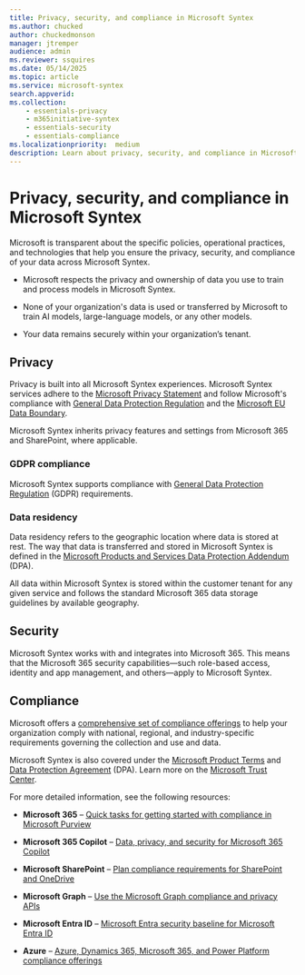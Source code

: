 ```yaml
---
title: Privacy, security, and compliance in Microsoft Syntex
ms.author: chucked
author: chuckedmonson
manager: jtremper
audience: admin
ms.reviewer: ssquires
ms.date: 05/14/2025
ms.topic: article
ms.service: microsoft-syntex
search.appverid: 
ms.collection: 
    - essentials-privacy
    - m365initiative-syntex
    - essentials-security
    - essentials-compliance
ms.localizationpriority:  medium
description: Learn about privacy, security, and compliance in Microsoft Syntex.
---
```


# Privacy, security, and compliance in Microsoft Syntex

Microsoft is transparent about the specific policies, operational practices, and technologies that help you ensure the privacy, security, and compliance of your data across Microsoft Syntex.

- Microsoft respects the privacy and ownership of data you use to train and process models in Microsoft Syntex.

- None of your organization's data is used or transferred by Microsoft to train AI models, large-language models, or any other models.

- Your data remains securely within your organization’s tenant.

## Privacy

Privacy is built into all Microsoft Syntex experiences. Microsoft Syntex services adhere to the [Microsoft Privacy Statement](https://privacy.microsoft.com/privacystatement) and follow Microsoft's compliance with [General Data Protection Regulation](/compliance/regulatory/gdpr) and the [Microsoft EU Data Boundary](https://www.microsoft.com/trust-center/privacy/european-data-boundary-eudb).

Microsoft Syntex inherits privacy features and settings from Microsoft 365 and SharePoint, where applicable.

### GDPR compliance

Microsoft Syntex supports compliance with [General Data Protection Regulation](/compliance/regulatory/gdpr) (GDPR) requirements.

### Data residency

Data residency refers to the geographic location where data is stored at rest. The way that data is transferred and stored in Microsoft Syntex is defined in the [Microsoft Products and Services Data Protection Addendum](https://www.microsoft.com/licensing/docs/view/Microsoft-Products-and-Services-Data-Protection-Addendum-DPA) (DPA).

All data within Microsoft Syntex is stored within the customer tenant for any given service and follows the standard Microsoft 365 data storage guidelines by available geography.

## Security

Microsoft Syntex works with and integrates into Microsoft 365. This means that the Microsoft 365 security capabilities—such role-based access, identity and app management, and others—apply to Microsoft Syntex.

## Compliance

Microsoft offers a [comprehensive set of compliance offerings](/compliance) to help your organization comply with national, regional, and industry-specific requirements governing the collection and use and data.

Microsoft Syntex is also covered under the [Microsoft Product Terms](https://www.microsoft.com/licensing/docs/view/Product-Terms) and [Data Protection Agreement](https://www.microsoft.com/licensing/docs/view/Microsoft-Products-and-Services-Data-Protection-Addendum-DPA?year=2021#:%7E:text=Microsoft%20Products%20and%20Services%20Data%20Protection%20Addendum%20%28DPA%29,to%20the%20Product%20Terms%20site%20%28and%20formerly%20OST%29) (DPA). Learn more on the [Microsoft Trust Center](https://www.microsoft.com/trustcenter).

For more detailed information, see the following resources:

- **Microsoft 365** – [Quick tasks for getting started with compliance in Microsoft Purview](/purview/compliance-quick-tasks)

- **Microsoft 365 Copilot** – [Data, privacy, and security for Microsoft 365 Copilot](/copilot/microsoft-365/microsoft-365-copilot-privacy)

- **Microsoft SharePoint** – [Plan compliance requirements for SharePoint and OneDrive](/SharePoint/compliant-environment)

- **Microsoft Graph** – [Use the Microsoft Graph compliance and privacy APIs](/graph/api/resources/complianceapioverview)

- **Microsoft Entra ID** – [Microsoft Entra security baseline for Microsoft Entra ID](/security/benchmark/azure/baselines/aad-security-baseline)

- **Azure** – [Azure, Dynamics 365, Microsoft 365, and Power Platform compliance offerings](/azure/compliance/offerings/)

